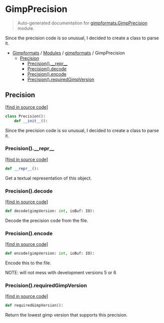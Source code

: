 # GimpPrecision

> Auto-generated documentation for [gimpformats.GimpPrecision](../../gimpformats/GimpPrecision.py) module.

Since the precision code is so unusual, I decided to create a class to parse it.

- [Gimpformats](../README.md#gimpformats-index) / [Modules](../README.md#gimpformats-modules) / [gimpformats](index.md#gimpformats) / GimpPrecision
    - [Precision](#precision)
        - [Precision().\_\_repr\_\_](#precision__repr__)
        - [Precision().decode](#precisiondecode)
        - [Precision().encode](#precisionencode)
        - [Precision().requiredGimpVersion](#precisionrequiredgimpversion)

## Precision

[[find in source code]](../../gimpformats/GimpPrecision.py#L10)

```python
class Precision():
    def __init__():
```

Since the precision code is so unusual, I decided to create a class to parse it.

### Precision().\_\_repr\_\_

[[find in source code]](../../gimpformats/GimpPrecision.py#L87)

```python
def __repr__():
```

Get a textual representation of this object.

### Precision().decode

[[find in source code]](../../gimpformats/GimpPrecision.py#L19)

```python
def decode(gimpVersion: int, ioBuf: IO):
```

Decode the precision code from the file.

### Precision().encode

[[find in source code]](../../gimpformats/GimpPrecision.py#L42)

```python
def encode(gimpVersion: int, ioBuf: IO):
```

Encode this to the file.

NOTE: will not mess with development versions 5 or 6

### Precision().requiredGimpVersion

[[find in source code]](../../gimpformats/GimpPrecision.py#L79)

```python
def requiredGimpVersion():
```

Return the lowest gimp version that supports this precision.
